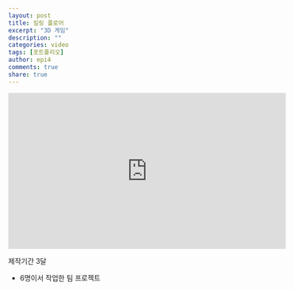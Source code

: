 ```yaml
---
layout: post
title: 킬링 플로어
excerpt: "3D 게임"
description: ""
categories: video
tags: [포트폴리오]
author: epi4
comments: true
share: true
---
```


<iframe width="560" height="315" src="https://www.youtube.com/embed/dBJnLg2pYzc" frameborder="0" allowfullscreen></iframe>

제작기간 3달

- 6명이서 작업한 팀 프로젝트
